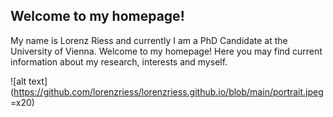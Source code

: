 ## Welcome to my homepage!

My name is Lorenz Riess and currently I am a PhD Candidate at the University of Vienna.
Welcome to my homepage!
Here you may find current information about my research, interests and myself.

![alt text](https://github.com/lorenzriess/lorenzriess.github.io/blob/main/portrait.jpeg =x20)

